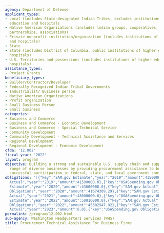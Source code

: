 ```yaml
---
agency: Department of Defense
applicant_types:
- Local (includes State-designated lndian Tribes, excludes institutions of higher
  education and hospitals
- Native American Organizations (includes lndian groups, cooperatives, corporations,
  partnerships, associations)
- Private nonprofit institution/organization (includes institutions of higher education
  and hospitals)
- State
- State (includes District of Columbia, public institutions of higher education and
  hospitals)
- U.S. Territories and possessions (includes institutions of higher education and
  hospitals)
assistance_types:
- Project Grants
beneficiary_types:
- Builder/Contractor/Developer
- Federally Recognized Indian Tribal Governments
- Industrialist/ Business person
- Native American Organizations
- Profit organization
- Small Business Person
- Small business
categories:
- Business and Commerce
- Business and Commerce - Economic Development
- Business and Commerce - Special Technical Service
- Community Development
- Community Development - Technical Assistance and Services
- Regional Development
- Regional Development - Economic Development
cfda: '12.002'
fiscal_year: '2022'
layout: program
objective: Building a strong and sustainable U.S. supply chain and supporting a wide
  range of diverse businesses by providing procurement assistance to businesses, fostering
  successful participation in federal, state, and local government contracts.
obligations: '[{"key":"SAM.gov Estimate","year":"2019","amount":41500000.0},{"key":"SAM.gov
  Actual","year":"2019","amount":41500000.0},{"key":"USASpending.gov Obligations","year":"2019","amount":38468244.24},{"key":"SAM.gov
  Estimate","year":"2020","amount":43600000.0},{"key":"SAM.gov Actual","year":"2020","amount":44500000.0},{"key":"USASpending.gov
  Obligations","year":"2020","amount":41674309.29},{"key":"SAM.gov Estimate","year":"2021","amount":48000000.0},{"key":"SAM.gov
  Actual","year":"2021","amount":48000000.0},{"key":"USASpending.gov Obligations","year":"2021","amount":46710357.9},{"key":"SAM.gov
  Estimate","year":"2022","amount":50016000.0},{"key":"SAM.gov Actual","year":"2022","amount":50016000.0},{"key":"USASpending.gov
  Obligations","year":"2022","amount":45302947.02},{"key":"SAM.gov Estimate","year":"2023","amount":52000000.0},{"key":"SAM.gov
  Actual","year":"2023","amount":0.0},{"key":"USASpending.gov Obligations","year":"2023","amount":-4341407.0}]'
permalink: /program/12.002.html
sub-agency: Washington Headquarters Services (WHS)
title: Procurement Technical Assistance For Business Firms
---
```

